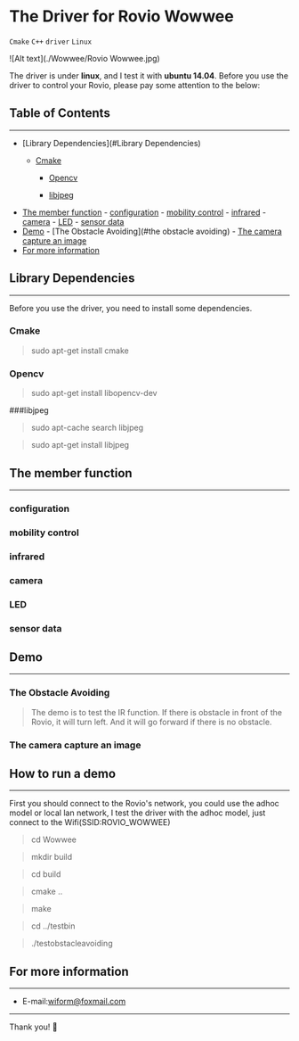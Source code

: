 # The Driver for Rovio Wowwee
`Cmake` `C++` `driver` `Linux`

![Alt text](./Wowwee/Rovio Wowwee.jpg)

The driver is under **linux**, and I test it with **ubuntu 14.04**. Before you use the driver to control your Rovio, please pay some attention to the below:

## Table of Contents 
-------------------
- [Library Dependencies](#Library Dependencies)
	- [Cmake](#cmake)

        - [Opencv](#opencv)

        - [libjpeg](#cmake)
- [The member function](#the-member-function)
        - [configuration](#configuration)
        - [mobility control](#contributing)
        - [infrared](#contributing)
        - [camera](#contributing)
        - [LED](#contributing)
        - [sensor data](#contributing)
- [Demo](#demo)
      - [The Obstacle Avoiding](#the obstacle avoiding)
      - [The camera capture an image](#contributing)
- [For more information](#for-more-information)

## Library Dependencies
----------------------

Before you use the driver, you need to install some dependencies.

### Cmake 
> sudo apt-get install cmake

### Opencv
>sudo apt-get install libopencv-dev

###libjpeg

>sudo apt-cache search libjpeg

>sudo apt-get install libjpeg




## The member function 
-------------------

### configuration

### mobility control

### infrared


### camera

### LED

### sensor data


## Demo
-------------------
### The Obstacle Avoiding
>The demo is to test the IR function. If there is obstacle in front of the Rovio, it will turn left. And it will go forward if there is no obstacle. 

### The camera capture an image


## How to run a demo
-------------------
First you should connect to the Rovio's network, you could use the adhoc model or local lan network, I test the driver with the adhoc model, just  connect to the Wifi(SSID:ROVIO_WOWWEE)

>cd Wowwee

>mkdir build

>cd build

>cmake ..

>make

>cd ../testbin

>./testobstacleavoiding



## For more information
-------------------
- E-mail:[wiform@foxmail.com](wiform@foxmail.com)

---------
Thank you!
:panda_face:



